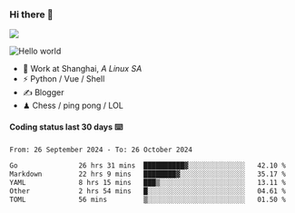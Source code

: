 ### Hi there 👋
![](https://komarev.com/ghpvc/?username=Xuhandsome)


<img src="https://github-readme-stats.vercel.app/api?username=XuHandsome&show_icons=true&theme=merko" alt="Hello world">

<br/>

- 🍻  Work at Shanghai, _A Linux SA_
- ⚡  Python / Vue / Shell
- ✍️  Blogger
- ♟  Chess / ping pong / LOL

#### Coding status last 30 days ⌨️

<!--START_SECTION:waka-->

```txt
From: 26 September 2024 - To: 26 October 2024

Go               26 hrs 31 mins  ██████████▓░░░░░░░░░░░░░░   42.10 %
Markdown         22 hrs 9 mins   ████████▓░░░░░░░░░░░░░░░░   35.17 %
YAML             8 hrs 15 mins   ███▒░░░░░░░░░░░░░░░░░░░░░   13.11 %
Other            2 hrs 54 mins   █░░░░░░░░░░░░░░░░░░░░░░░░   04.61 %
TOML             56 mins         ▒░░░░░░░░░░░░░░░░░░░░░░░░   01.50 %
```

<!--END_SECTION:waka-->
